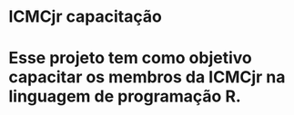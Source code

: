 # ICMCjr capacitação
# Esse projeto tem como objetivo capacitar os membros da ICMCjr na linguagem de programação R.
